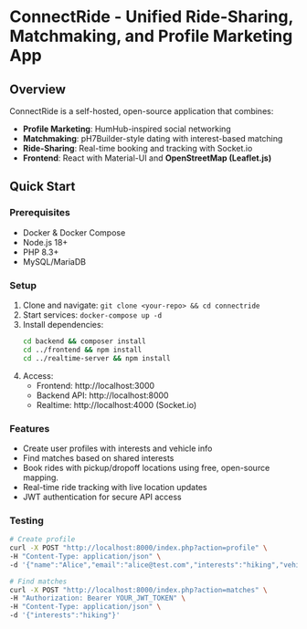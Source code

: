 # ConnectRide - Unified Ride-Sharing, Matchmaking, and Profile Marketing App

## Overview
ConnectRide is a self-hosted, open-source application that combines:
- **Profile Marketing**: HumHub-inspired social networking
- **Matchmaking**: pH7Builder-style dating with interest-based matching
- **Ride-Sharing**: Real-time booking and tracking with Socket.io
- **Frontend**: React with Material-UI and **OpenStreetMap (Leaflet.js)**

## Quick Start

### Prerequisites
- Docker & Docker Compose
- Node.js 18+
- PHP 8.3+
- MySQL/MariaDB

### Setup
1. Clone and navigate: `git clone <your-repo> && cd connectride`
2. Start services: `docker-compose up -d`
3. Install dependencies:
    ```bash
    cd backend && composer install
    cd ../frontend && npm install
    cd ../realtime-server && npm install
    ```
4. Access:
    - Frontend: http://localhost:3000
    - Backend API: http://localhost:8000
    - Realtime: http://localhost:4000 (Socket.io)

### Features
- Create user profiles with interests and vehicle info
- Find matches based on shared interests
- Book rides with pickup/dropoff locations using free, open-source mapping.
- Real-time ride tracking with live location updates
- JWT authentication for secure API access

### Testing
```bash
# Create profile
curl -X POST "http://localhost:8000/index.php?action=profile" \
-H "Content-Type: application/json" \
-d '{"name":"Alice","email":"alice@test.com","interests":"hiking","vehicle":"car","password":"password123"}'

# Find matches
curl -X POST "http://localhost:8000/index.php?action=matches" \
-H "Authorization: Bearer YOUR_JWT_TOKEN" \
-H "Content-Type: application/json" \
-d '{"interests":"hiking"}'
